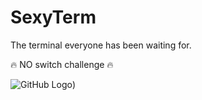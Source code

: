 # SexyTerm
The terminal everyone has been waiting for.

🔥 NO switch challenge 🔥
 
![GitHub Logo](https://img3.goodfon.ru/wallpaper/nbig/9/12/devushka-model-vzglyad-makiyazh-3954.jpg))
